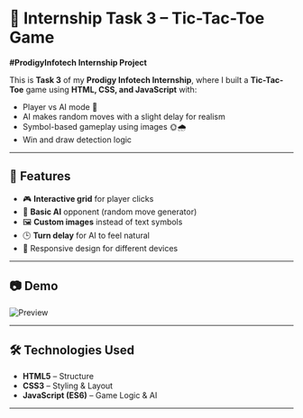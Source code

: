 # 🎯 Internship Task 3 – Tic-Tac-Toe Game  
**#ProdigyInfotech Internship Project**  

This is **Task 3** of my **Prodigy Infotech Internship**, where I built a **Tic-Tac-Toe** game using **HTML, CSS, and JavaScript** with:  
- Player vs AI mode 🧠  
- AI makes random moves with a slight delay for realism  
- Symbol-based gameplay using images 🌞🌧  
- Win and draw detection logic  

---

## 🚀 Features  
- 🎮 **Interactive grid** for player clicks  
- 🤖 **Basic AI** opponent (random move generator)  
- 🖼 **Custom images** instead of text symbols  
- 🕒 **Turn delay** for AI to feel natural  
- 📱 Responsive design for different devices  

---

## 📷 Demo  
![Preview](https://drive.google.com/file/d/1mnV6NOS4Pq399rCMDqBdloBkEaw0meie/view?usp=sharing) 

---

## 🛠️ Technologies Used  
- **HTML5** – Structure  
- **CSS3** – Styling & Layout  
- **JavaScript (ES6)** – Game Logic & AI  

---
